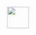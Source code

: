 <div align="center">
	<br>
	<img src="https://github.githubassets.com/images/mona-loading-default.gif" width="50" height="50" />
	<br>
</div>
